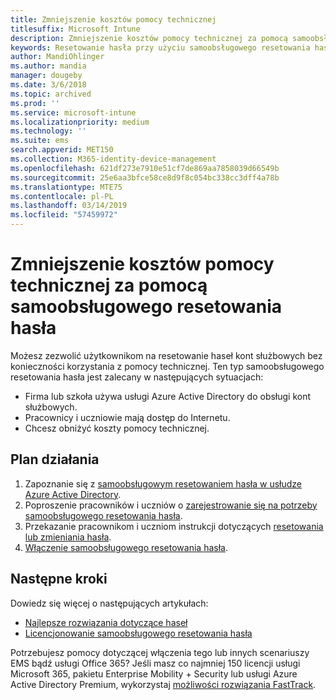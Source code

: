 ```yaml
---
title: Zmniejszenie kosztów pomocy technicznej
titlesuffix: Microsoft Intune
description: Zmniejszenie kosztów pomocy technicznej za pomocą samoobsługowego resetowania hasła
keywords: Resetowanie hasła przy użyciu samoobsługowego resetowania hasła w usłudze Azure Active Directory
author: MandiOhlinger
ms.author: mandia
manager: dougeby
ms.date: 3/6/2018
ms.topic: archived
ms.prod: ''
ms.service: microsoft-intune
ms.localizationpriority: medium
ms.technology: ''
ms.suite: ems
search.appverid: MET150
ms.collection: M365-identity-device-management
ms.openlocfilehash: 621df273e7910e51cf7de869aa7858039d66549b
ms.sourcegitcommit: 25e6aa3bfce58ce8d9f8c054bc338cc3dff4a78b
ms.translationtype: MTE75
ms.contentlocale: pl-PL
ms.lasthandoff: 03/14/2019
ms.locfileid: "57459972"
---
```

# <a name="reduce-help-desk-costs-with-self-service-password-reset"></a>Zmniejszenie kosztów pomocy technicznej za pomocą samoobsługowego resetowania hasła

Możesz zezwolić użytkownikom na resetowanie haseł kont służbowych bez konieczności korzystania z pomocy technicznej. Ten typ samoobsługowego resetowania hasła jest zalecany w następujących sytuacjach:
* Firma lub szkoła używa usługi Azure Active Directory do obsługi kont służbowych.
* Pracownicy i uczniowie mają dostęp do Internetu.
* Chcesz obniżyć koszty pomocy technicznej.

## <a name="action-plan"></a>Plan działania

1. Zapoznanie się z [samoobsługowym resetowaniem hasła w usłudze Azure Active Directory](https://docs.microsoft.com/azure/active-directory/active-directory-passwords-overview). 
2. Poproszenie pracowników i uczniów o [zarejestrowanie się na potrzeby samoobsługowego resetowania hasła](https://docs.microsoft.com/azure/active-directory/active-directory-passwords-reset-register).
3. Przekazanie pracownikom i uczniom instrukcji dotyczących [resetowania lub zmieniania hasła](https://docs.microsoft.com/azure/active-directory/active-directory-passwords-update-your-own-password).
4. [Włączenie samoobsługowego resetowania hasła](https://docs.microsoft.com/azure/active-directory/active-directory-passwords-getting-started).

## <a name="next-steps"></a>Następne kroki

Dowiedz się więcej o następujących artykułach:
* [Najlepsze rozwiązania dotyczące haseł](https://docs.microsoft.com/azure/active-directory/active-directory-secure-passwords) 
* [Licencjonowanie samoobsługowego resetowania hasła](https://docs.microsoft.com/azure/active-directory/active-directory-secure-passwords)

Potrzebujesz pomocy dotyczącej włączenia tego lub innych scenariuszy EMS bądź usługi Office 365? Jeśli masz co najmniej 150 licencji usługi Microsoft 365, pakietu Enterprise Mobility + Security lub usługi Azure Active Directory Premium, wykorzystaj [możliwości rozwiązania FastTrack](https://docs.microsoft.com/enterprise-mobility-security/solutions/enterprise-mobility-fasttrack-program).
